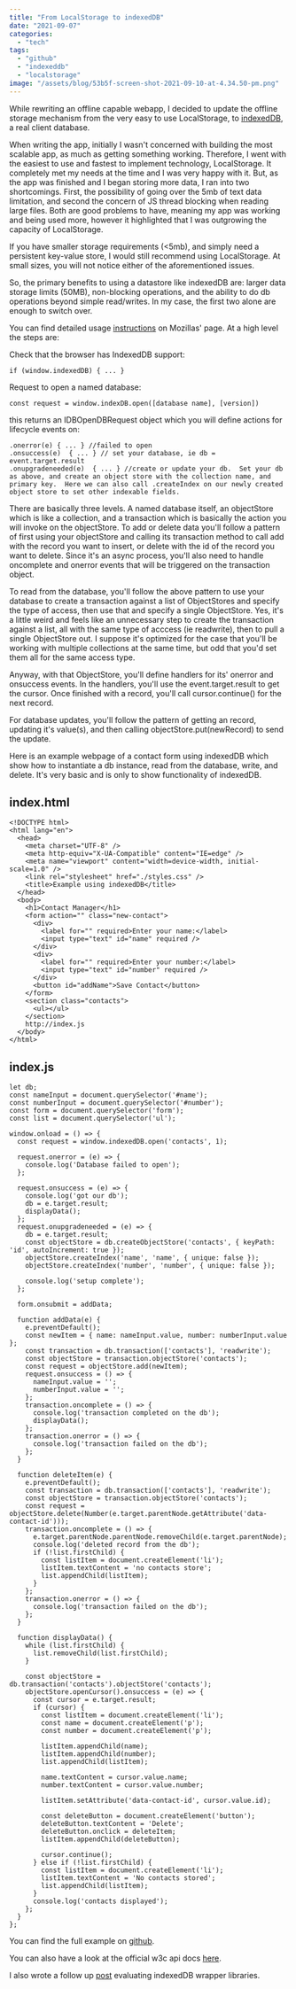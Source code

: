 ```yaml
---
title: "From LocalStorage to indexedDB"
date: "2021-09-07"
categories: 
  - "tech"
tags: 
  - "github"
  - "indexeddb"
  - "localstorage"
image: "/assets/blog/53b5f-screen-shot-2021-09-10-at-4.34.50-pm.png"
---
```


While rewriting an offline capable webapp, I decided to update the offline storage mechanism from the very easy to use LocalStorage, to [indexedDB](https://developer.mozilla.org/en-US/docs/Web/API/IndexedDB_API), a real client database.

When writing the app, initially I wasn't concerned with building the most scalable app, as much as getting something working. Therefore, I went with the easiest to use and fastest to implement technology, LocalStorage. It completely met my needs at the time and I was very happy with it. But, as the app was finished and I began storing more data, I ran into two shortcomings. First, the possibility of going over the 5mb of text data limitation, and second the concern of JS thread blocking when reading large files. Both are good problems to have, meaning my app was working and being used more, however it highlighted that I was outgrowing the capacity of LocalStorage.

If you have smaller storage requirements (<5mb), and simply need a persistent key-value store, I would still recommend using LocalStorage. At small sizes, you will not notice either of the aforementioned issues.

So, the primary benefits to using a datastore like indexedDB are: larger data storage limits (50MB), non-blocking operations, and the ability to do db operations beyond simple read/writes. In my case, the first two alone are enough to switch over.

You can find detailed usage [instructions](https://developer.mozilla.org/en-US/docs/Web/API/IndexedDB_API/Using_IndexedDB) on Mozillas' page. At a high level the steps are:

Check that the browser has IndexedDB support:

```
if (window.indexedDB) { ... }
```

Request to open a named database:

```
const request = window.indexDB.open([database name], [version])
```

this returns an IDBOpenDBRequest object which you will define actions for lifecycle events on:

```
.onerror(e) { ... } //failed to open
.onsuccess(e)  { ... } // set your database, ie db = event.target.result
.onupgradeneeded(e)  { ... } //create or update your db.  Set your db as above, and create an object store with the collection name, and primary key.  Here we can also call .createIndex on our newly created object store to set other indexable fields. 
```

There are basically three levels. A named database itself, an objectStore which is like a collection, and a transaction which is basically the action you will invoke on the objectStore. To add or delete data you'll follow a pattern of first using your objectStore and calling its transaction method to call add with the record you want to insert, or delete with the id of the record you want to delete. Since it's an async process, you'll also need to handle oncomplete and onerror events that will be triggered on the transaction object.

To read from the database, you'll follow the above pattern to use your database to create a transaction against a list of ObjectStores and specify the type of access, then use that and specify a single ObjectStore. Yes, it's a little weird and feels like an unnecessary step to create the transaction against a list, all with the same type of acccess (ie readwrite), then to pull a single ObjectStore out. I suppose it's optimized for the case that you'll be working with multiple collections at the same time, but odd that you'd set them all for the same access type.

Anyway, with that ObjectStore, you'll define handlers for its' onerror and onsuccess events. In the handlers, you'll use the event.target.result to get the cursor. Once finished with a record, you'll call cursor.continue() for the next record.

For database updates, you'll follow the pattern of getting an record, updating it's value(s), and then calling objectStore.put(newRecord) to send the update.

Here is an example webpage of a contact form using indexedDB which show how to instantiate a db instance, read from the database, write, and delete. It's very basic and is only to show functionality of indexedDB.

## index.html

```
<!DOCTYPE html>
<html lang="en">
  <head>
    <meta charset="UTF-8" />
    <meta http-equiv="X-UA-Compatible" content="IE=edge" />
    <meta name="viewport" content="width=device-width, initial-scale=1.0" />
    <link rel="stylesheet" href="./styles.css" />
    <title>Example using indexedDB</title>
  </head>
  <body>
    <h1>Contact Manager</h1>
    <form action="" class="new-contact">
      <div>
        <label for="" required>Enter your name:</label>
        <input type="text" id="name" required />
      </div>
      <div>
        <label for="" required>Enter your number:</label>
        <input type="text" id="number" required />
      </div>
      <button id="addName">Save Contact</button>
    </form>
    <section class="contacts">
      <ul></ul>
    </section>
    http://index.js
  </body>
</html>
```

## index.js

```
let db;
const nameInput = document.querySelector('#name');
const numberInput = document.querySelector('#number');
const form = document.querySelector('form');
const list = document.querySelector('ul');

window.onload = () => {
  const request = window.indexedDB.open('contacts', 1);

  request.onerror = (e) => {
    console.log('Database failed to open');
  };

  request.onsuccess = (e) => {
    console.log('got our db');
    db = e.target.result;
    displayData();
  };
  request.onupgradeneeded = (e) => {
    db = e.target.result;
    const objectStore = db.createObjectStore('contacts', { keyPath: 'id', autoIncrement: true });
    objectStore.createIndex('name', 'name', { unique: false });
    objectStore.createIndex('number', 'number', { unique: false });

    console.log('setup complete');
  };

  form.onsubmit = addData;

  function addData(e) {
    e.preventDefault();
    const newItem = { name: nameInput.value, number: numberInput.value };
    const transaction = db.transaction(['contacts'], 'readwrite');
    const objectStore = transaction.objectStore('contacts');
    const request = objectStore.add(newItem);
    request.onsuccess = () => {
      nameInput.value = '';
      numberInput.value = '';
    };
    transaction.oncomplete = () => {
      console.log('transaction completed on the db');
      displayData();
    };
    transaction.onerror = () => {
      console.log('transaction failed on the db');
    };
  }

  function deleteItem(e) {
    e.preventDefault();
    const transaction = db.transaction(['contacts'], 'readwrite');
    const objectStore = transaction.objectStore('contacts');
    const request = objectStore.delete(Number(e.target.parentNode.getAttribute('data-contact-id')));
    transaction.oncomplete = () => {
      e.target.parentNode.parentNode.removeChild(e.target.parentNode);
      console.log('deleted record from the db');
      if (!list.firstChild) {
        const listItem = document.createElement('li');
        listItem.textContent = 'no contacts store';
        list.appendChild(listItem);
      }
    };
    transaction.onerror = () => {
      console.log('transaction failed on the db');
    };
  }

  function displayData() {
    while (list.firstChild) {
      list.removeChild(list.firstChild);
    }

    const objectStore = db.transaction('contacts').objectStore('contacts');
    objectStore.openCursor().onsuccess = (e) => {
      const cursor = e.target.result;
      if (cursor) {
        const listItem = document.createElement('li');
        const name = document.createElement('p');
        const number = document.createElement('p');

        listItem.appendChild(name);
        listItem.appendChild(number);
        list.appendChild(listItem);

        name.textContent = cursor.value.name;
        number.textContent = cursor.value.number;

        listItem.setAttribute('data-contact-id', cursor.value.id);

        const deleteButton = document.createElement('button');
        deleteButton.textContent = 'Delete';
        deleteButton.onclick = deleteItem;
        listItem.appendChild(deleteButton);

        cursor.continue();
      } else if (!list.firstChild) {
        const listItem = document.createElement('li');
        listItem.textContent = 'No contacts stored';
        list.appendChild(listItem);
      }
      console.log('contacts displayed');
    };
  }
};
```

You can find the full example on [github](https://github.com/paultman/indexedDBExample).

You can also have a look at the official w3c api docs [here](https://w3c.github.io/IndexedDB/).

I also wrote a follow up [post](https://paultman.wordpress.com/best-library-for-indexeddb-localforage-idb-keyval-or-idb/) evaluating indexedDB wrapper libraries.
